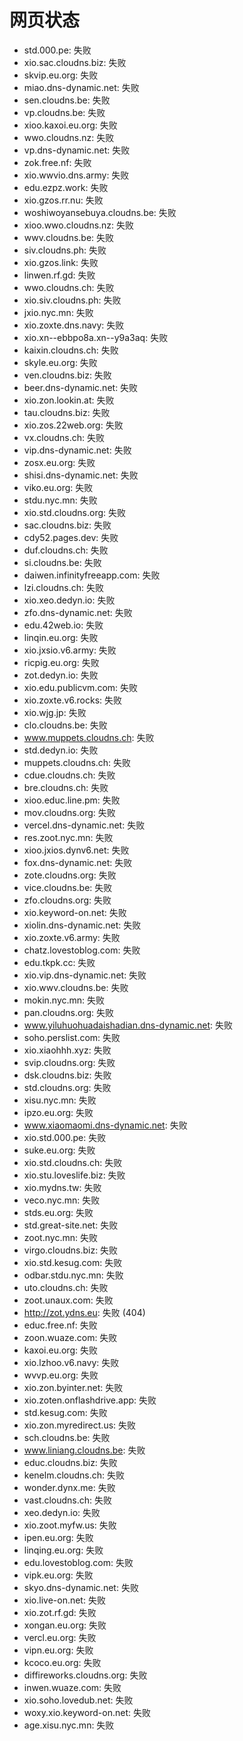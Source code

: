 # 网页状态
- std.000.pe: 失败
- xio.sac.cloudns.biz: 失败
- skvip.eu.org: 失败
- miao.dns-dynamic.net: 失败
- sen.cloudns.be: 失败
- vp.cloudns.be: 失败
- xioo.kaxoi.eu.org: 失败
- wwo.cloudns.nz: 失败
- vp.dns-dynamic.net: 失败
- zok.free.nf: 失败
- xio.wwvio.dns.army: 失败
- edu.ezpz.work: 失败
- xio.gzos.rr.nu: 失败
- woshiwoyansebuya.cloudns.be: 失败
- xioo.wwo.cloudns.nz: 失败
- wwv.cloudns.be: 失败
- siv.cloudns.ph: 失败
- xio.gzos.link: 失败
- linwen.rf.gd: 失败
- wwo.cloudns.ch: 失败
- xio.siv.cloudns.ph: 失败
- jxio.nyc.mn: 失败
- xio.zoxte.dns.navy: 失败
- xio.xn--ebbpo8a.xn--y9a3aq: 失败
- kaixin.cloudns.ch: 失败
- skyle.eu.org: 失败
- ven.cloudns.biz: 失败
- beer.dns-dynamic.net: 失败
- xio.zon.lookin.at: 失败
- tau.cloudns.biz: 失败
- xio.zos.22web.org: 失败
- vx.cloudns.ch: 失败
- vip.dns-dynamic.net: 失败
- zosx.eu.org: 失败
- shisi.dns-dynamic.net: 失败
- viko.eu.org: 失败
- stdu.nyc.mn: 失败
- xio.std.cloudns.org: 失败
- sac.cloudns.biz: 失败
- cdy52.pages.dev: 失败
- duf.cloudns.ch: 失败
- si.cloudns.be: 失败
- daiwen.infinityfreeapp.com: 失败
- lzi.cloudns.ch: 失败
- xio.xeo.dedyn.io: 失败
- zfo.dns-dynamic.net: 失败
- edu.42web.io: 失败
- linqin.eu.org: 失败
- xio.jxsio.v6.army: 失败
- ricpig.eu.org: 失败
- zot.dedyn.io: 失败
- xio.edu.publicvm.com: 失败
- xio.zoxte.v6.rocks: 失败
- xio.wjg.jp: 失败
- clo.cloudns.be: 失败
- www.muppets.cloudns.ch: 失败
- std.dedyn.io: 失败
- muppets.cloudns.ch: 失败
- cdue.cloudns.ch: 失败
- bre.cloudns.ch: 失败
- xioo.educ.line.pm: 失败
- mov.cloudns.org: 失败
- vercel.dns-dynamic.net: 失败
- res.zoot.nyc.mn: 失败
- xioo.jxios.dynv6.net: 失败
- fox.dns-dynamic.net: 失败
- zote.cloudns.org: 失败
- vice.cloudns.be: 失败
- zfo.cloudns.org: 失败
- xio.keyword-on.net: 失败
- xiolin.dns-dynamic.net: 失败
- xio.zoxte.v6.army: 失败
- chatz.lovestoblog.com: 失败
- edu.tkpk.cc: 失败
- xio.vip.dns-dynamic.net: 失败
- xio.wwv.cloudns.be: 失败
- mokin.nyc.mn: 失败
- pan.cloudns.org: 失败
- www.yiluhuohuadaishadian.dns-dynamic.net: 失败
- soho.perslist.com: 失败
- xio.xiaohhh.xyz: 失败
- svip.cloudns.org: 失败
- dsk.cloudns.biz: 失败
- std.cloudns.org: 失败
- xisu.nyc.mn: 失败
- ipzo.eu.org: 失败
- www.xiaomaomi.dns-dynamic.net: 失败
- xio.std.000.pe: 失败
- suke.eu.org: 失败
- xio.std.cloudns.ch: 失败
- xio.stu.loveslife.biz: 失败
- xio.mydns.tw: 失败
- veco.nyc.mn: 失败
- stds.eu.org: 失败
- std.great-site.net: 失败
- zoot.nyc.mn: 失败
- virgo.cloudns.biz: 失败
- xio.std.kesug.com: 失败
- odbar.stdu.nyc.mn: 失败
- uto.cloudns.ch: 失败
- zoot.unaux.com: 失败
- http://zot.ydns.eu: 失败 (404)
- educ.free.nf: 失败
- zoon.wuaze.com: 失败
- kaxoi.eu.org: 失败
- xio.lzhoo.v6.navy: 失败
- wvvp.eu.org: 失败
- xio.zon.byinter.net: 失败
- xio.zoten.onflashdrive.app: 失败
- std.kesug.com: 失败
- xio.zon.myredirect.us: 失败
- sch.cloudns.be: 失败
- www.liniang.cloudns.be: 失败
- educ.cloudns.biz: 失败
- kenelm.cloudns.ch: 失败
- wonder.dynx.me: 失败
- vast.cloudns.ch: 失败
- xeo.dedyn.io: 失败
- xio.zoot.myfw.us: 失败
- ipen.eu.org: 失败
- linqing.eu.org: 失败
- edu.lovestoblog.com: 失败
- vipk.eu.org: 失败
- skyo.dns-dynamic.net: 失败
- xio.live-on.net: 失败
- xio.zot.rf.gd: 失败
- xongan.eu.org: 失败
- vercl.eu.org: 失败
- vipn.eu.org: 失败
- kcoco.eu.org: 失败
- diffireworks.cloudns.org: 失败
- inwen.wuaze.com: 失败
- xio.soho.lovedub.net: 失败
- woxy.xio.keyword-on.net: 失败
- age.xisu.nyc.mn: 失败
